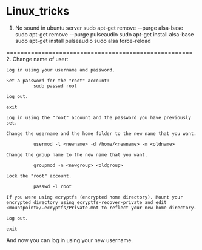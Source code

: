 # Linux_tricks
1. No sound in ubuntu server
sudo apt-get remove --purge alsa-base   
sudo apt-get remove --purge pulseaudio
sudo apt-get install alsa-base  
sudo apt-get install pulseaudio
sudo alsa force-reload

=====================================================
2. Change name of user:

    Log in using your username and password.

    Set a password for the "root" account:    
              sudo passwd root

    Log out.

    exit

    Log in using the "root" account and the password you have previously set.

    Change the username and the home folder to the new name that you want.

              usermod -l <newname> -d /home/<newname> -m <oldname>

    Change the group name to the new name that you want.

              groupmod -n <newgroup> <oldgroup>

    Lock the "root" account.

              passwd -l root

    If you were using ecryptfs (encrypted home directory). Mount your encrypted directory using ecryptfs-recover-private and edit <mountpoint>/.ecryptfs/Private.mnt to reflect your new home directory.

    Log out.

    exit

And now you can log in using your new username.

